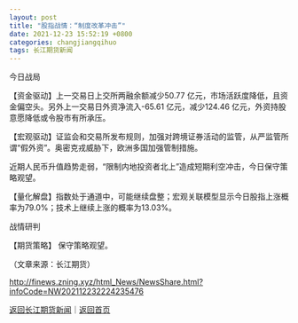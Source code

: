 ```yaml
---
layout: post
title: "股指战情：“制度改革冲击”"
date: 2021-12-23 15:52:19 +0800
categories: changjiangqihuo
tags: 长江期货新闻
---
```

<p>今日战局</p><p>【资金驱动】上一交易日上交所两融余额减少50.77 亿元，市场活跃度降低，且资金偏空头。另外上一交易日外资净流入-65.61 亿元，减少124.46 亿元，外资持股意愿降低或令股市有所承压。</p><p>【宏观驱动】证监会和交易所发布规则，加强对跨境证券活动的监管，从严监管所谓“假外资”。奥密克戎威胁下，欧洲多国加强管制措施。</p><p>近期人民币升值趋势走弱，“限制内地投资者北上”造成短期利空冲击，今日保守策略观望。</p><p>【量化解盘】指数处于通道中，可能继续盘整；宏观关联模型显示今日股指上涨概率为79.0%；技术上继续上涨的概率为13.03%。</p><p>战情研判</p><p>【期货策略】 保守策略观望。</p><p class="em_media">（文章来源：长江期货）</p>

<http://finews.zning.xyz/html_News/NewsShare.html?infoCode=NW202112232224235476>

[返回长江期货新闻](//finews.withounder.com/category/changjiangqihuo.html)｜[返回首页](//finews.withounder.com/)
